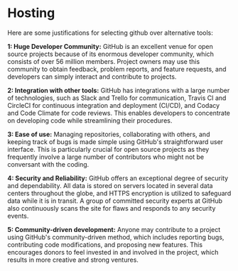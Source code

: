 # Hosting
Here are some justifications for selecting github over alternative tools:

**1: Huge Developer Community:** GitHub is an excellent venue for open source projects because of its enormous developer community, which consists of over 56 million members.
Project owners may use this community to obtain feedback, problem reports, and feature requests, and developers can simply interact and contribute to projects.

**2: Integration with other tools:** GitHub has integrations with a large number of technologies, such as Slack and Trello for communication,
Travis CI and CircleCI for continuous integration and deployment (CI/CD), and Codacy and Code Climate for code reviews. 
This enables developers to concentrate on developing code while streamlining their procedures.

**3: Ease of use:** Managing repositories, collaborating with others, and keeping track of bugs is made simple using GitHub's straightforward user interface. 
This is particularly crucial for open source projects as they frequently involve a large number of contributors who might not be conversant with the coding.

**4: Security and Reliability:** GitHub offers an exceptional degree of security and dependability.
All data is stored on servers located in several data centers throughout the globe, and HTTPS encryption is utilized to safeguard data while it is in transit. 
A group of committed security experts at GitHub also continuously scans the site for flaws and responds to any security events.

**5: Community-driven development:** Anyone may contribute to a project using GitHub's community-driven method, which includes reporting bugs, contributing code modifications, and proposing new features. This encourages donors to feel invested in and involved in the project, which results in more creative and strong ventures.


